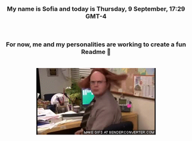


<div align="center">
<h3 >My name is Sofia and today is Thursday, 9 September, 17:29 GMT-4</h3><br>
<h3 >For now, me and my personalities are working to create a fun Readme 👋
</h3><br>
<img src='img/dwight.gif' alt='working...'/>
</div>
